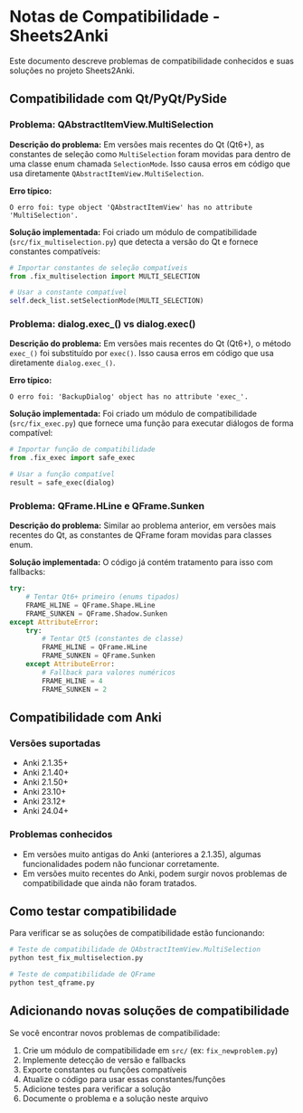 # Notas de Compatibilidade - Sheets2Anki

Este documento descreve problemas de compatibilidade conhecidos e suas soluções no projeto Sheets2Anki.

## Compatibilidade com Qt/PyQt/PySide

### Problema: QAbstractItemView.MultiSelection

**Descrição do problema:**
Em versões mais recentes do Qt (Qt6+), as constantes de seleção como `MultiSelection` foram movidas para dentro de uma classe enum chamada `SelectionMode`. Isso causa erros em código que usa diretamente `QAbstractItemView.MultiSelection`.

**Erro típico:**
```
O erro foi: type object 'QAbstractItemView' has no attribute 'MultiSelection'.
```

**Solução implementada:**
Foi criado um módulo de compatibilidade (`src/fix_multiselection.py`) que detecta a versão do Qt e fornece constantes compatíveis:

```python
# Importar constantes de seleção compatíveis
from .fix_multiselection import MULTI_SELECTION

# Usar a constante compatível
self.deck_list.setSelectionMode(MULTI_SELECTION)
```

### Problema: dialog.exec_() vs dialog.exec()

**Descrição do problema:**
Em versões mais recentes do Qt (Qt6+), o método `exec_()` foi substituído por `exec()`. Isso causa erros em código que usa diretamente `dialog.exec_()`.

**Erro típico:**
```
O erro foi: 'BackupDialog' object has no attribute 'exec_'.
```

**Solução implementada:**
Foi criado um módulo de compatibilidade (`src/fix_exec.py`) que fornece uma função para executar diálogos de forma compatível:

```python
# Importar função de compatibilidade
from .fix_exec import safe_exec

# Usar a função compatível
result = safe_exec(dialog)
```

### Problema: QFrame.HLine e QFrame.Sunken

**Descrição do problema:**
Similar ao problema anterior, em versões mais recentes do Qt, as constantes de QFrame foram movidas para classes enum.

**Solução implementada:**
O código já contém tratamento para isso com fallbacks:

```python
try:
    # Tentar Qt6+ primeiro (enums tipados)
    FRAME_HLINE = QFrame.Shape.HLine
    FRAME_SUNKEN = QFrame.Shadow.Sunken
except AttributeError:
    try:
        # Tentar Qt5 (constantes de classe)
        FRAME_HLINE = QFrame.HLine
        FRAME_SUNKEN = QFrame.Sunken
    except AttributeError:
        # Fallback para valores numéricos
        FRAME_HLINE = 4
        FRAME_SUNKEN = 2
```

## Compatibilidade com Anki

### Versões suportadas

- Anki 2.1.35+
- Anki 2.1.40+
- Anki 2.1.50+
- Anki 23.10+
- Anki 23.12+
- Anki 24.04+

### Problemas conhecidos

- Em versões muito antigas do Anki (anteriores a 2.1.35), algumas funcionalidades podem não funcionar corretamente.
- Em versões muito recentes do Anki, podem surgir novos problemas de compatibilidade que ainda não foram tratados.

## Como testar compatibilidade

Para verificar se as soluções de compatibilidade estão funcionando:

```bash
# Teste de compatibilidade de QAbstractItemView.MultiSelection
python test_fix_multiselection.py

# Teste de compatibilidade de QFrame
python test_qframe.py
```

## Adicionando novas soluções de compatibilidade

Se você encontrar novos problemas de compatibilidade:

1. Crie um módulo de compatibilidade em `src/` (ex: `fix_newproblem.py`)
2. Implemente detecção de versão e fallbacks
3. Exporte constantes ou funções compatíveis
4. Atualize o código para usar essas constantes/funções
5. Adicione testes para verificar a solução
6. Documente o problema e a solução neste arquivo